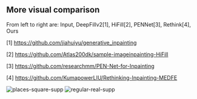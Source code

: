 ## More visual comparison
From left to right are: Input, DeepFillv2[1], HiFill[2], PENNet[3], Rethink[4], Ours

[1] https://github.com/jiahuiyu/generative_inpainting

[2] https://github.com/Atlas200dk/sample-imageinpainting-HiFill

[3] https://github.com/researchmm/PEN-Net-for-Inpainting

[4] https://github.com/KumapowerLIU/Rethinking-Inpainting-MEDFE

<img src="https://i.ibb.co/mympXbx/places-square-supp.png" alt="places-square-supp" border="0">

<img src="https://i.ibb.co/Bg5WjZt/regular-real-supp.png" alt="regular-real-supp" border="0">
